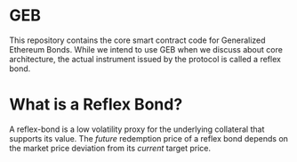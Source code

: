 # GEB

This repository contains the core smart contract code for Generalized Ethereum Bonds. While we intend to use GEB when we discuss about core architecture, the actual instrument issued by the protocol is called a reflex bond.

# What is a Reflex Bond?

A reflex-bond is a low volatility proxy for the underlying collateral that supports its value. The _future_ redemption price of a reflex bond depends on the market price deviation from its _current_ target price.
